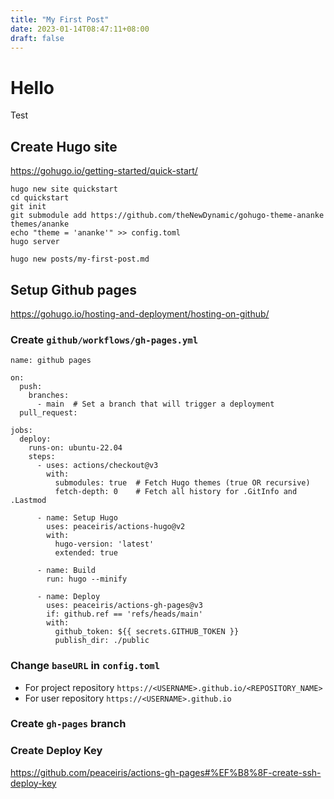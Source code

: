```yaml
---
title: "My First Post"
date: 2023-01-14T08:47:11+08:00
draft: false
---
```


# Hello

Test 
## Create Hugo site

https://gohugo.io/getting-started/quick-start/

```
hugo new site quickstart
cd quickstart
git init
git submodule add https://github.com/theNewDynamic/gohugo-theme-ananke themes/ananke
echo "theme = 'ananke'" >> config.toml
hugo server
```

```
hugo new posts/my-first-post.md
```

## Setup Github pages

https://gohugo.io/hosting-and-deployment/hosting-on-github/

### Create `github/workflows/gh-pages.yml`
```
name: github pages

on:
  push:
    branches:
      - main  # Set a branch that will trigger a deployment
  pull_request:

jobs:
  deploy:
    runs-on: ubuntu-22.04
    steps:
      - uses: actions/checkout@v3
        with:
          submodules: true  # Fetch Hugo themes (true OR recursive)
          fetch-depth: 0    # Fetch all history for .GitInfo and .Lastmod

      - name: Setup Hugo
        uses: peaceiris/actions-hugo@v2
        with:
          hugo-version: 'latest'
          extended: true

      - name: Build
        run: hugo --minify

      - name: Deploy
        uses: peaceiris/actions-gh-pages@v3
        if: github.ref == 'refs/heads/main'
        with:
          github_token: ${{ secrets.GITHUB_TOKEN }}
          publish_dir: ./public
```

### Change `baseURL` in `config.toml`

- For project repository `https://<USERNAME>.github.io/<REPOSITORY_NAME>`
- For user repository `https://<USERNAME>.github.io`


### Create `gh-pages` branch

### Create Deploy Key

https://github.com/peaceiris/actions-gh-pages#%EF%B8%8F-create-ssh-deploy-key